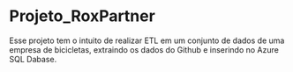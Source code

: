 # Projeto_RoxPartner
Esse projeto tem o intuito de realizar ETL em um conjunto de dados de uma empresa de bicicletas, extraindo os dados do Github e inserindo no Azure SQL Dabase.
